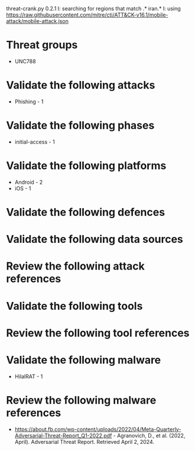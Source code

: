threat-crank.py 0.2.1
I: searching for regions that match .* iran.*
I: using https://raw.githubusercontent.com/mitre/cti/ATT&CK-v16.1/mobile-attack/mobile-attack.json
# Threat groups

* UNC788

# Validate the following attacks

* Phishing - 1

# Validate the following phases

* initial-access - 1

# Validate the following platforms

* Android - 2
* iOS - 1

# Validate the following defences


# Validate the following data sources


# Review the following attack references


# Validate the following tools


# Review the following tool references


# Validate the following malware

* HilalRAT - 1

# Review the following malware references

* https://about.fb.com/wp-content/uploads/2022/04/Meta-Quarterly-Adversarial-Threat-Report_Q1-2022.pdf - Agranovich, D., et al. (2022, April). Adversarial Threat Report. Retrieved April 2, 2024.

